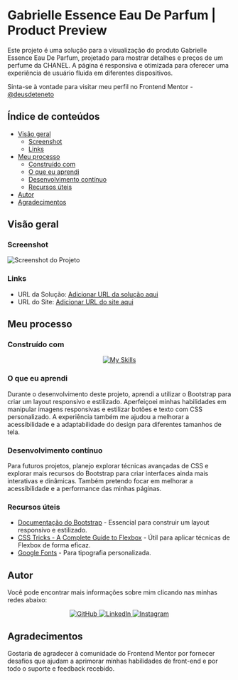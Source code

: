 # Gabrielle Essence Eau De Parfum | Product Preview

Este projeto é uma solução para a visualização do produto Gabrielle Essence Eau De Parfum, projetado para mostrar detalhes e preços de um perfume da CHANEL. A página é responsiva e otimizada para oferecer uma experiência de usuário fluida em diferentes dispositivos.

Sinta-se à vontade para visitar meu perfil no Frontend Mentor - [@deusdeteneto](https://www.frontendmentor.io/profile/deusdeteneto)

## Índice de conteúdos

- [Visão geral](#visão-geral)
  - [Screenshot](#screenshot)
  - [Links](#links)
- [Meu processo](#meu-processo)
  - [Construído com](#construído-com)
  - [O que eu aprendi](#o-que-eu-aprendi)
  - [Desenvolvimento contínuo](#desenvolvimento-contínuo)
  - [Recursos úteis](#recursos-úteis)
- [Autor](#autor)
- [Agradecimentos](#agradecimentos)

## Visão geral

### Screenshot

![Screenshot do Projeto](https://raw.githubusercontent.com/deusdeteneto/Seu-Repositorio/main/design/desktop-design.jpg) <!-- Substitua o link pela imagem de captura de tela do seu projeto -->

### Links

- URL da Solução: [Adicionar URL da solução aqui](https://www.frontendmentor.io/solutions/recipe-page-7k_7AJxq-q) <!-- Substitua pela URL do seu repositório ou site -->
- URL do Site: [Adicionar URL do site aqui](https://recipe-page-zeta-five.vercel.app/) <!-- Substitua pela URL do site ao vivo -->

## Meu processo

### Construído com

<p align="center">
  <a href="#"><img src="https://skillicons.dev/icons?i=html,css,bootstrap,vercel,git,github" alt="My Skills"></a>
</p>

### O que eu aprendi

Durante o desenvolvimento deste projeto, aprendi a utilizar o Bootstrap para criar um layout responsivo e estilizado. Aperfeiçoei minhas habilidades em manipular imagens responsivas e estilizar botões e texto com CSS personalizado. A experiência também me ajudou a melhorar a acessibilidade e a adaptabilidade do design para diferentes tamanhos de tela.

### Desenvolvimento contínuo

Para futuros projetos, planejo explorar técnicas avançadas de CSS e explorar mais recursos do Bootstrap para criar interfaces ainda mais interativas e dinâmicas. Também pretendo focar em melhorar a acessibilidade e a performance das minhas páginas.

### Recursos úteis

- [Documentação do Bootstrap](https://getbootstrap.com/docs/5.3/getting-started/introduction/) - Essencial para construir um layout responsivo e estilizado.
- [CSS Tricks - A Complete Guide to Flexbox](https://css-tricks.com/snippets/css/a-guide-to-flexbox/) - Útil para aplicar técnicas de Flexbox de forma eficaz.
- [Google Fonts](https://fonts.google.com/) - Para tipografia personalizada.

## Autor

Você pode encontrar mais informações sobre mim clicando nas minhas redes abaixo:

<div align="center">
  <a href="https://github.com/deusdeteneto">
    <img src="https://skillicons.dev/icons?i=github" alt="GitHub" />
  </a>
  <a href="https://www.linkedin.com/in/deusdeteneto">
    <img src="https://skillicons.dev/icons?i=linkedin" alt="LinkedIn" />
  </a>
  <a href="https://www.instagram.com/torresneto.tn/">
    <img src="https://skillicons.dev/icons?i=instagram" alt="Instagram" />
  </a>
</div>

## Agradecimentos

Gostaria de agradecer à comunidade do Frontend Mentor por fornecer desafios que ajudam a aprimorar minhas habilidades de front-end e por todo o suporte e feedback recebido.
